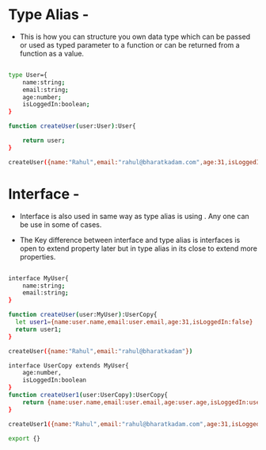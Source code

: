 # Type Alias -

- This is how you can structure you own data type which can be passed or used as typed parameter to a function or can be returned from a function as a value.

```sh

type User={
    name:string;
    email:string;
    age:number;
    isLoggedIn:boolean;
}

function createUser(user:User):User{

    return user;
}

createUser({name:"Rahul",email:"rahul@bharatkadam.com",age:31,isLoggedIn:false})

```

# Interface -

- Interface is also used in same way as type alias is using . Any one can be use in some of cases.

- The Key difference between interface and type alias is interfaces is open to extend property later but in type alias in its close to extend more properties. 

```sh

interface MyUser{
    name:string;
    email:string;
}

function createUser(user:MyUser):UserCopy{
  let user1={name:user.name,email:user.email,age:31,isLoggedIn:false}
  return user1;
}

createUser({name:"Rahul",email:"rahul@bharatkadam"})

interface UserCopy extends MyUser{
    age:number,
    isLoggedIn:boolean
}
function createUser1(user:UserCopy):UserCopy{
    return {name:user.name,email:user.email,age:user.age,isLoggedIn:user.isLoggedIn}
}

createUser1({name:"Rahul",email:"rahul@bharatkadam.com",age:31,isLoggedIn:false})

export {}

```